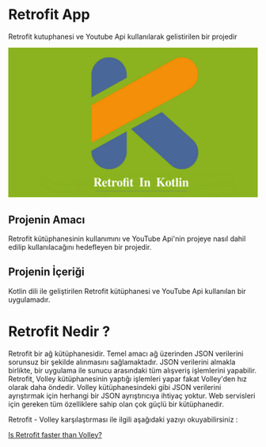 # Retrofit App

Retrofit kutuphanesi ve Youtube Api kullanılarak gelistirilen bir projedir

![Screenshot](retrofit.jpg)

## Projenin Amacı
Retrofit kütüphanesinin kullanımını ve YouTube Api'nin projeye nasıl dahil edilip kullanılacağını hedefleyen bir projedir.


## Projenin İçeriği
Kotlin dili ile geliştirilen Retrofit kütüphanesi ve YouTube Api kullanılan bir uygulamadır. <br>


# Retrofit Nedir ?
Retrofit bir ağ kütüphanesidir. Temel amacı ağ üzerinden JSON verilerini sorunsuz bir şekilde alınmasını sağlamaktadır.
JSON verilerini almakla birlikte, bir uygulama ile sunucu arasındaki tüm alışveriş işlemlerini yapabilir. 
Retrofit, Volley kütüphanesinin yaptığı işlemleri yapar fakat Volley'den hız olarak daha öndedir. Volley kütüphanesindeki gibi
JSON verilerini ayrıştırmak için herhangi bir JSON ayrıştırıcıya ihtiyaç yoktur. Web servisleri için gereken tüm özelliklere
sahip olan çok güçlü bir kütüphanedir. 

Retrofit - Volley karşılaştırması ile ilgili aşağıdaki yazıyı okuyabilirsiniz : 

[Is Retrofit faster than Volley?](https://medium.com/@ali.muzaffar/is-retrofit-faster-than-volley-the-answer-may-surprise-you-4379bc589d7c)
